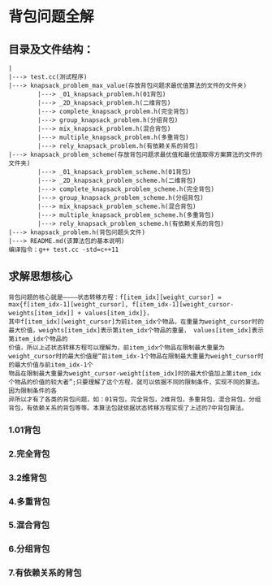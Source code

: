 # 背包问题全解
## 目录及文件结构：
    |
    |---> test.cc(测试程序)
    |---> knapsack_problem_max_value(存放背包问题求最优值算法的文件的文件夹)
            |---> _01_knapsack_problem.h(01背包)
            |---> _2D_knapsack_problem.h(二维背包)
            |---> complete_knapsack_problem.h(完全背包)
            |---> group_knapsack_problem.h(分组背包)
            |---> mix_knapsack_problem.h(混合背包)
            |---> multiple_knapsack_problem.h(多重背包)
            |---> rely_knapsack_problem.h(有依赖关系的背包)
    |---> knapsack_problem_scheme(存放背包问题求最优值和最优值取得方案算法的文件的文件夹)
            |---> _01_knapsack_problem_scheme.h(01背包)
            |---> _2D_knapsack_problem_scheme.h(二维背包)
            |---> complete_knapsack_problem_scheme.h(完全背包)
            |---> group_knapsack_problem_scheme.h(分组背包)
            |---> mix_knapsack_problem_scheme.h(混合背包)
            |---> multiple_knapsack_problem_scheme.h(多重背包)
            |---> rely_knapsack_problem_scheme.h(有依赖关系的背包)
    |---> knapsack_problem.h(背包问题头文件)
    |---> README.md(该算法包的基本说明)
    编译指令：g++ test.cc -std=c++11
## 求解思想核心
    背包问题的核心就是————状态转移方程：f[item_idx][weight_cursor] = max{f[item_idx-1][weight_cursor], f[item_idx-1][weight_cursor-weights[item_idx]] + values[item_idx]}，
    其中f[item_idx][weight_cursor]为前item_idx个物品，在重量为weight_cursor时的最大价值，weights[item_idx]表示第item_idx个物品的重量， values[item_idx]表示第item_idx个物品的
    价值，所以上述状态转移方程可以理解为，前item_idx个物品在限制最大重量为weight_cursor时的最大价值是“前item_idx-1个物品在限制最大重量为weight_cursor时的最大价值与前item_idx-1个
    物品在限制最大重量为weight_cursor-weight[item_idx]时的最大价值加上第item_idx个物品的价值的较大者”;只要理解了这个方程，就可以依据不同的限制条件，实现不同的算法。因为限制条件的各
    异所以才有了各类的背包问题，如：01背包，完全背包，2维背包，多重背包，混合背包，分组背包，有依赖关系的背包等等。本算法包就依据状态转移方程实现了上述的7中背包算法。
### 1.01背包
### 2.完全背包
### 3.2维背包
### 4.多重背包
### 5.混合背包
### 6.分组背包
### 7.有依赖关系的背包
